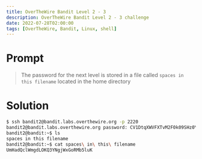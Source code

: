 ```yaml
---
title: OverTheWire Bandit Level 2 - 3
description: OverTheWire Bandit Level 2 - 3 challenge
date: 2022-07-28T02:00:00
tags: [OverTheWire, Bandit, Linux, shell]
---
```

# Prompt
> The password for the next level is stored in a file called `spaces in this filename` located in the home directory

# Solution
```sh
$ ssh bandit2@bandit.labs.overthewire.org -p 2220
bandit2@bandit.labs.overthewire.org password: CV1DtqXWVFXTvM2F0k09SHz0YwRINYA9
bandit2@bandit:~$ ls
spaces in this filename
bandit2@bandit:~$ cat spaces\ in\ this\ filename 
UmHadQclWmgdLOKQ3YNgjWxGoRMb5luK
```
